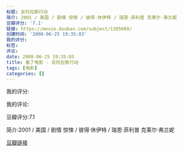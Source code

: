 ```yaml
---
标题: 反托拉斯行动
简介: 2001 / 美国 / 剧情 惊悚 / 彼得·休伊特 / 瑞恩·菲利普 克莱尔·弗兰妮
豆瓣评分: '7.1'
链接: https://movie.douban.com/subject/1305669/
创建时间: '2008-06-25 19:35:03'
我的评分:
标签:
评论:
date: 2008-06-25 19:35:03
title: 看了电影 - 反托拉斯行动
tags: [电影]
categories: []
---
```


我的评分:

我的评论:

豆瓣评分:7.1

简介:2001 / 美国 / 剧情 惊悚 / 彼得·休伊特 / 瑞恩·菲利普 克莱尔·弗兰妮

[豆瓣链接](https://movie.douban.com/subject/1305669/)

